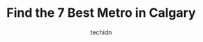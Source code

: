 ---
layout: ampstory
image: https://i0.wp.com/www.auto.or.id/wp-content/uploads/2023/06/victoria-park-stampede-station-0-calgary-1686322515.jpeg?resize=640,853
author: techidn
featured: false
description: Calgary, Alberta, Canada is a haven for Metro enthusiasts, boasting an impressive array of 7 top-notch establishments. Whether youre a seasoned connoisseur or simply curious to explore the 
title: Find the 7 Best Metro in Calgary
cover:
   title: Find the 7 Best Metro in Calgary
   subtitle: AUTO.OR.ID
   background: https://www.auto.or.id/wp-content/uploads/2023/06/victoria-park-stampede-station-0-calgary-1686322515.jpeg

pages: 
 - layout: thirds
   top: <h1>#1 Metro Liquor Stores</h1>
   bottom: "<p>A MUST stop for Croatian wines, beer and spirits when on your way back to Edmonton. Excellent selection and awesome prices and even discounts on bigger then average purch</p>"
   background: https://www.auto.or.id/wp-content/uploads/2023/06/victoria-park-stampede-station-1-calgary-1686322517.jpeg
   backgroundblur: true
 - layout: thirds
   top: <h1>#2 WB City Hall Station</h1>
   bottom: "<p>Calgary, AB T2G 0J2, Canada</p>"
   background: https://www.auto.or.id/wp-content/uploads/2023/06/victoria-park-stampede-station-2-calgary-1686322517.jpeg
   cta:
      link: https://www.auto.or.id/find-the-7-best-metro-in-calgary/
      text: Find the 7 Best Metro in Calgary
 - layout: thirds
   top: <h1>#3 Metro Element</h1>
   bottom: "<p>1221 Kensington Rd NW, Calgary, AB T2N 3P8, Canada</p>"
   background: https://images.unsplash.com/photo-1630381796593-6b72c570dc43?ixlib=rb-4.0.3&ixid=MnwxMjA3fDB8MHxwaG90by1wYWdlfHx8fGVufDB8fHx8&auto=format&fit=crop&w=640&h=853&q=80
   cta:
      link: https://www.auto.or.id/find-the-7-best-metro-in-calgary/
      text: Find the 7 Best Metro in Calgary
 - layout: thirds
   top: <h1>#4 Brentwood</h1>
   bottom: "<p>Calgary, AB, Canada</p>"
   background: https://images.unsplash.com/photo-1621772991673-de61ffe34408?ixlib=rb-4.0.3&ixid=MnwxMjA3fDB8MHxwaG90by1wYWdlfHx8fGVufDB8fHx8&auto=format&fit=crop&w=640&h=853&q=80
   cta:
      link: https://www.auto.or.id/find-the-7-best-metro-in-calgary/
      text: Find the 7 Best Metro in Calgary
 - layout: thirds
   top: <h1>#5 Calgary Transit - Spring Gardens Administration and Garage</h1>
   bottom: "<p>928 32 Ave NE, Calgary, AB T2E 6T9, Canada</p>"
   background: https://images.unsplash.com/photo-1632338962846-8319d1e4c0e0?ixlib=rb-4.0.3&ixid=MnwxMjA3fDB8MHxwaG90by1wYWdlfHx8fGVufDB8fHx8&auto=format&fit=crop&w=640&h=853&q=80
   cta:
      link: https://www.auto.or.id/find-the-7-best-metro-in-calgary/
      text: Find the 7 Best Metro in Calgary
 - layout: thirds
   top: <h1>#6 WB 7 Street SW Station (TD Free Fare Zone)</h1>
   bottom: "<p>608 7 St SW, Calgary, AB T2P 3P8, Canada</p>"
   background: https://images.unsplash.com/photo-1614687153862-b0e115ebcef1?ixlib=rb-4.0.3&ixid=MnwxMjA3fDB8MHxwaG90by1wYWdlfHx8fGVufDB8fHx8&auto=format&fit=crop&w=640&h=853&q=80
   cta:
      link: https://www.auto.or.id/find-the-7-best-metro-in-calgary/
      text: Find the 7 Best Metro in Calgary
 - layout: thirds
   top: <h1>#7 Calgary Transit Centre Street Platform</h1>
   bottom: "<p>125 7 Ave SE, Calgary, AB T2G 5R2, Canada</p>"
   background: https://images.unsplash.com/photo-1633961928124-c0eaa9d844ab?ixlib=rb-4.0.3&ixid=MnwxMjA3fDB8MHxwaG90by1wYWdlfHx8fGVufDB8fHx8&auto=format&fit=crop&w=640&h=853&q=80
   cta:
      link: https://www.auto.or.id/find-the-7-best-metro-in-calgary/
      text: Find the 7 Best Metro in Calgary
 - layout: thirds
   middle: Continue reading...
   background: https://images.unsplash.com/photo-1532578498858-e21a39e0a449?ixlib=rb-4.0.3&ixid=MnwxMjA3fDB8MHxwaG90by1wYWdlfHx8fGVufDB8fHx8&auto=format&fit=crop&w=640&h=853&q=80
   cta:
      link: https://www.auto.or.id/find-the-7-best-metro-in-calgary/
      text: Find the 7 Best Metro in Calgary

---